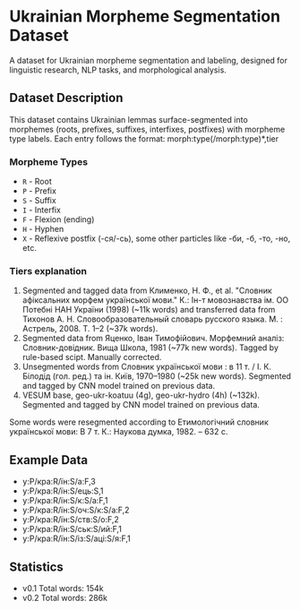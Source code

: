 # Ukrainian Morpheme Segmentation Dataset
A dataset for Ukrainian morpheme segmentation and labeling, designed for linguistic research, NLP tasks, and morphological analysis.

## Dataset Description

This dataset contains Ukrainian lemmas surface-segmented into morphemes (roots, prefixes, suffixes, interfixes, postfixes) with morpheme type labels. Each entry follows the format:
morph:type(/morph:type)*,tier

### Morpheme Types
- `R` - Root
- `P` - Prefix
- `S` - Suffix
- `I` - Interfix
- `F` - Flexion (ending)
- `H` - Hyphen
- `X` - Reflexive postfix (-ся/-сь), some other particles like -би, -б, -то, -но, etc.

### Tiers explanation
1. Segmented and tagged data from Клименко, Н. Ф., et al. "Словник афіксальних морфем української мови." К.: Ін-т мовознавства ім. ОО Потебні НАН України (1998) (~11k words) and transferred data from Тихонов А. Н. Словообразовательный словарь русского языка. М. : Астрель, 2008. Т. 1–2 (~37k words).
2. Segmented data from Яценко, Іван Тимофійович. Морфемний аналіз: Словник-довідник. Вища Школа, 1981 (~77k new words). Tagged by rule-based scipt. Manually corrected.
3. Unsegmented words from Словник української мови : в 11 т. / І. К. Білодід (гол. ред.) та ін. Київ, 1970–1980 (~25k new words). Segmented and tagged by CNN model trained on previous data.
4. VESUM base, geo-ukr-koatuu (4g), geo-ukr-hydro (4h) (~132k). Segmented and tagged by CNN model trained on previous data.

Some words were resegmented according to Етимологічний словник української мови: В 7 т. К.: Наукова думка, 1982. – 632 с.

## Example Data
- у:P/кра:R/їн:S/а:F,3
- у:P/кра:R/їн:S/ець:S,1
- у:P/кра:R/їн:S/к:S/а:F,1
- у:P/кра:R/їн:S/оч:S/к:S/а:F,2
- у:P/кра:R/їн:S/ств:S/о:F,2
- у:P/кра:R/їн:S/ськ:S/ий:F,1
- у:P/кра:R/їн:S/із:S/аці:S/я:F,1

## Statistics
- v0.1 Total words: 154k
- v0.2 Total words: 286k
